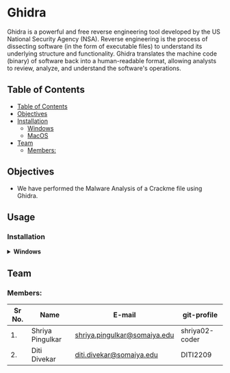 # Ghidra

Ghidra is a powerful and free reverse engineering tool developed by the US National Security Agency
(NSA). Reverse engineering is the process of dissecting software (in the form of executable files) to
understand its underlying structure and functionality. Ghidra translates the machine code (binary) of
software back into a human-readable format, allowing analysts to review, analyze, and understand the
software's operations.

## Table of Contents
- [Table of Contents](#table-of-contents)
- [Objectives](#objectives)
- [Installation](#installation)
  - [Windows](#windows)
  - [MacOS](#macos)
- [Team](#team)
  - [Members:](#members)

## Objectives
* We have performed the Malware Analysis of a Crackme file using Ghidra.

## Usage

### Installation 

<details>
    <summary><b>Windows</b></summary>

  1. Prerequisite: Before installing Ghidra, ensure you have JDK 11 installed. If not, download and
      install it from the official Oracle website.
  2. Visit the official Ghidra website and download the latest version.
  3. Once downloaded, unpack the file.
  4. Double-click on “runGhidra.bat” to launch Ghidra.
  5. Upon the initial startup, you'll be presented with a user agreement. Proceed by accepting it.

     <summary><b>MacOS</b></summary>

  1. Download and extract the launcher AppleScript template app below. Optionally modify
     Ghidra.app/Info.plist to your liking.
  2. Download the latest OpenJDK and extract it to Ghidra.app/jdk. Make sure
     Ghidra.app/jdk/Contents/Home/bin/java exists
  3. Download the latest Ghidra and extract it to Ghidra.app/ghidra. Make sure
     Ghidra.app/ghidra/ghidraRun exists.
  4. Copy Ghidra.app to your Applications directory.
</details>

## Team

### Members:
| Sr No. | Name               | E-mail                       | git-profile     |
| -------| -------------------| -----------------------------| ----------------|
| 1.     | Shriya Pingulkar   | shriya.pingulkar@somaiya.edu | shriya02-coder  |
| 2.     | Diti Divekar       | diti.divekar@somaiya.edu     | DITI2209        |

